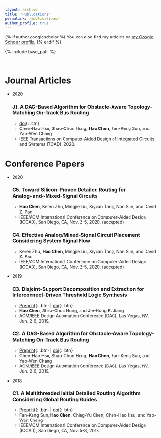 ```yaml
---
layout: archive
title: "Publications"
permalink: /publications/
author_profile: true
---
```


{% if author.googlescholar %}
  You can also find my articles on <u><a href="{{author.googlescholar}}">my Google Scholar profile</a>.</u>
{% endif %}

{% include base_path %}

<!---
{% for post in site.publications reversed %}
  {% include archive-single.html %}
{% endfor %}
-->

<br>

Journal Articles
======
* 2020
  ### J1. A DAG-Based Algorithm for Obstacle-Aware Topology-Matching On-Track Bus Routing
     * [doi](https://ieeexplore.ieee.org/abstract/document/9119108){: .btn}
     * Chen-Hao Hsu, Shao-Chun Hung, **Hao Chen**, Fan-Keng Sun, and Yao-Wen Chang
     * IEEE Transactions on Computer-Aided Design of Integrated Circuits and Systems (TCAD), 2020.

Conference Papers
======

* 2020

  ### C5. Toward Silicon-Proven Detailed Routing for Analog~and~Mixed-Signal Circuits
     <!--- # * [Preprint](){: .btn} \| [doi](){: .btn} -->
     * **Hao Chen**, Keren Zhu, Mingjie Liu, Xiyuan Tang, Nan Sun, and David Z. Pan
     * IEEE/ACM International Conference on Computer-Aided Design (ICCAD), San Diego, CA, Nov. 2-5, 2020. (accepted)
  
  ### C4. Effective Analog/Mixed-Signal Circuit Placement Considering System Signal Flow
     <!--- # * [Preprint](){: .btn} \| [doi](){: .btn} -->
     * Keren Zhu, **Hao Chen**, Mingjie Liu, Xiyuan Tang, Nan Sun, and David Z. Pan
     * IEEE/ACM International Conference on Computer-Aided Design (ICCAD), San Diego, CA, Nov. 2-5, 2020. (accepted)
     
* 2019

  ### C3. Disjoint-Support Decomposition and Extraction for Interconnect-Driven Threshold Logic Synthesis
     * [Preprint](/files/dac19_thre_Chen.pdf){: .btn} \| [doi](https://doi.org/10.1145/3316781.3317801){: .btn}
     * **Hao Chen**, Shao-Chun Hung, and Jie-Hong R. Jiang
     * ACM/IEEE Design Automation Conference (DAC), Las Vegas, NV, Jun. 2-6, 2019.
  
  ### C2. A DAG-Based Algorithm for Obstacle-Aware Topology-Matching On-Track Bus Routing
     * [Preprint](/files/dac19_bus_Hsu.pdf){: .btn} \| [doi](https://doi.org/10.1145/3316781.3317740){: .btn}
     * Chen-Hao Hsu, Shao-Chun Hung, **Hao Chen**, Fan-Keng Sun, and Yao-Wen Chang
     * ACM/IEEE Design Automation Conference (DAC), Las Vegas, NV, Jun. 2-6, 2019.

* 2018
  
  ### C1. A Multithreaded Initial Detailed Routing Algorithm Considering Global Routing Guides
     * [Preprint](/files/iccad18_dr_Sun.pdf){: .btn} \| [doi](https://doi.org/10.1145/3240765.3240777){: .btn}
     * Fan-Keng Sun, **Hao Chen**, Ching-Yu Chen, Chen-Hao Hsu, and Yao-Wen Chang
     * IEEE/ACM International Conference on Computer-Aided Design (ICCAD), San Diego, CA, Nov. 5-8, 2018.
